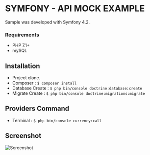 # SYMFONY - API MOCK EXAMPLE

Sample was developed with Symfony 4.2.

### Requirements

- PHP 7.1+
- mySQL

## Installation

- Project clone.
- Composer : `$ composer install`
- Database Create : `$ php bin/console doctrine:database:create`
- Migrate Create : `$ php bin/console doctrine:migrations:migrate`

## Providers Command

- Terminal : `$ php bin/console currency:call`

## Screenshot

![Screenshot](https://user-images.githubusercontent.com/3058102/51285108-e07a2680-19fe-11e9-8569-69cd3d42cb5f.png)